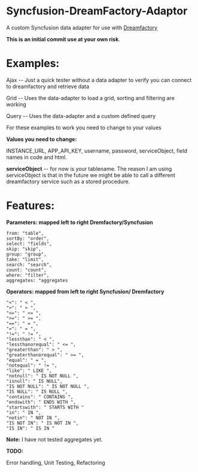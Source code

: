 # Syncfusion-DreamFactory-Adaptor

A custom Syncfusion data adapter for use with [Dreamfactory](https://www.dreamfactory.com/)

**This is an initial commit use at your own risk**.

# Examples: #

Ajax -- Just a quick tester without a data adapter to verify you can connect to dreamfactory and retrieve data

Grid -- Uses the data-adapter to load a grid, sorting and filtering are working

Query -- Uses the data-adapter and a custom defined query

For these examples to work you need to change to your values

**Values you need to change:**

INSTANCE_URL, APP_API_KEY, username, password, serviceObject, field names in code and html.

**serviceObject** -- for now is your tablename.  The reason I am using serviceObject is that in the future we might be able to call a different dreamfactory service such as a stored procedure.

# Features: #

**Parameters: mapped left to right Dremfactory/Syncfusion**

    from: "table",
    sortBy: "order",
    select: "fields",
    skip: "skip",
    group: "group",
    take: "limit",
    search: "search",
    count: "count",
    where: "filter",
    aggregates: "aggregates

**Operators: mapped from left to right Syncfusion/ Dremfactory**

    "<": " < ",
    ">": " > ",
    "<=": " <= ",
    ">=": " >= ",
    "==": " = ",
    "=": " = ",
    "!=": " != ",
    "lessthan": " < ",
    "lessthanorequal": " <= ",
    "greaterthan": " > ",
    "greaterthanorequal": " >= ",
    "equal": " = ",
    "notequal": " != ",
    "like": " LIKE ",
    "notnull": " IS NOT NULL ",
    "isnull": " IS NULL",
    "IS NOT NULL": " IS NOT NULL ",
    "IS NULL": " IS NULL ",
    "contains": " CONTAINS ",
    "endswith": " ENDS WITH ",
    "startswith": " STARTS WITH "
    "in": " IN ",
    "notin": " NOT IN ",
    "IS NOT IN": " IS NOT IN ",
    "IS IN": " IS IN "
    
**Note:**  I have not tested aggregates yet.

**TODO:**

Error handling, Unit Testing, Refactoring



